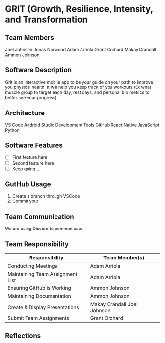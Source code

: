 # GRIT (Growth, Resilience, Intensity, and Transformation
## Team Members
Joel Johnson
Jonas Norwood
Adam Arriola
Grant Orchard
Makay Crandall
Ammon  Johnson

## Software Description
Grit is an interactive mobile app to be your guide on your path to improve you physical health. It will help you keep track of you workouts (Ex what muscle group to target each day, rest days, and personal bio metrics to better see your progress) 

## Architecture
VS Code
Android Studio
Development Tools
GitHub
React Native
JavaScript
Python

## Software Features

* [ ] First feature here
* [ ] Second feature here
* [ ] Keep going ....

## GutHub Usage
1. Create a branch through VSCode
2. Commit your
## Team Communication
We are using Discord to communicate

## Team Responsibility

|Responsibility                      |Team Member(s)              |
|------------------------------------|----------------------------|
|Conducting Meetings                        | Adam Arriola                                |
|Maintaining Team Assignment List    | Adam Arriola                                |
|Ensuring GitHub is Working               | Ammon Johnson                          |
|Maintaining Documentation              | Ammon Johnson                           |
|Create & Display Presentations          | Makay Crandall   Joel Johnson     |
|Submit Team Assignments                 |  Grant Orchard                              |

## Reflections
